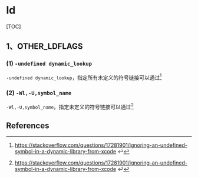 # ld

[TOC]

## 1、OTHER_LDFLAGS



### (1) `-undefined dynamic_lookup`

`-undefined dynamic_lookup`，指定所有未定义的符号链接可以通过[^1]



### (2) `-Wl,-U,symbol_name`

 `-Wl,-U,symbol_name`，指定未定义的符号链接可以通过[^1]



## References

[^1]:https://stackoverflow.com/questions/17281901/ignoring-an-undefined-symbol-in-a-dynamic-library-from-xcode ↩



